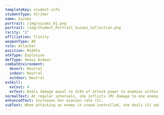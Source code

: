 ```yaml
---
templateKey: student-info
studentType: Striker
name: Suzumi
portrait: /img/suzumi_01.png
portrait: /img/Student_Portrait_Suzumi_Collection.png
rarity: "1"
affiliation: Trinity
weaponType: AR
role: Attacker
position: Middle
atkType: Explosion
defType: Heavy Armour
combatEnvironment:
  desert: Neutral
  indoor: Neutral
  outdoor: Neutral
exSkill:
  exCost: 4
  exText: Deals damage equal to 324% of attack power to enemies within a circular area.
normalText: At regular intervals, she inflicts (M) damage to one enemy.
enhancedText: Increases her evasion rate (S).
subText: When attacking an enemy in crowd controlled, she deals (S) additional damage.
---
```

